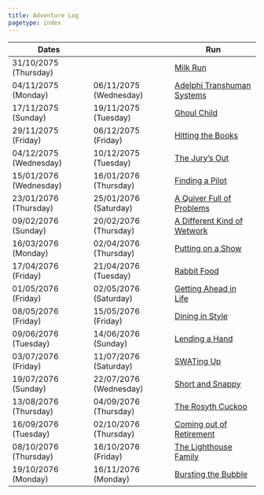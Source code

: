 ```yaml
---
title: Adventure Log
pagetype: index
---
```


| Dates                  |                        | Run                                                         |
| ---------------------- | ---------------------- | ----------------------------------------------------------- |
| 31/10/2075 (Thursday)  |                        | [Milk Run](MilkRun.html)                                    |
| 04/11/2075 (Monday)    | 06/11/2075 (Wednesday) | [Adelphi Transhuman Systems](AdelphiTranshumanSystems.html) |
| 17/11/2075 (Sunday)    | 19/11/2075 (Tuesday)   | [Ghoul Child](GhoulChild.html)                              |
| 29/11/2075 (Friday)    | 06/12/2075 (Friday)    | [Hitting the Books](HittingTheBooks.html)                   |
| 04/12/2075 (Wednesday) | 10/12/2075 (Tuesday)   | [The Jury’s Out](TheJurysOut.html)                          |
| 15/01/2076 (Wednesday) | 16/01/2076 (Thursday)  | [Finding a Pilot](FindingAPilot.html)                       |
| 23/01/2076 (Thursday)  | 25/01/2076 (Saturday)  | [A Quiver Full of Problems](AQuiverFullOfProblems.html)     |
| 09/02/2076 (Sunday)    | 20/02/2076 (Thursday)  | [A Different Kind of Wetwork](ADifferentKindOfWetwork.html) |
| 16/03/2076 (Monday)    | 02/04/2076 (Thursday)  | [Putting on a Show](PuttingOnAShow.html)                    |
| 17/04/2076 (Friday)    | 21/04/2076 (Tuesday)   | [Rabbit Food](RabbitFood.html)                              |
| 01/05/2076 (Friday)    | 02/05/2076 (Saturday)  | [Getting Ahead in Life](GettingAheadInLife.html)            |
| 08/05/2076 (Friday)    | 15/05/2076 (Friday)    | [Dining in Style](DiningInStyle.html)                       |
| 09/06/2076 (Tuesday)   | 14/06/2076 (Sunday)    | [Lending a Hand](LendingAHand.html)                         |
| 03/07/2076 (Friday)    | 11/07/2076 (Saturday)  | [SWATing Up](SWATingUp.html)                                |
| 19/07/2076 (Sunday)    | 22/07/2076 (Wednesday) | [Short and Snappy](ShortAndSnappy.html)                     |
| 13/08/2076 (Thursday)  | 04/09/2076 (Thursday)  | [The Rosyth Cuckoo](TheRosythCuckoo.html)                   |
| 16/09/2076 (Tuesday)   | 02/10/2076 (Thursday)  | [Coming out of Retirement](ComingOutOfRetirement.html)      |
| 08/10/2076 (Thursday)  | 16/10/2076 (Friday)    | [The Lighthouse Family](TheLighthouseFamily.html)           |
| 19/10/2076 (Monday)    | 16/11/2076 (Monday)    | [Bursting the Bubble](BurstingTheBubble.html)               |
